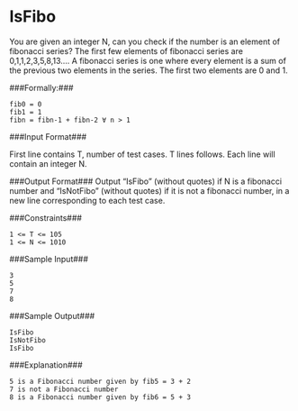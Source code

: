 IsFibo
==============
You are given an integer N, can you check if the number is an element of fibonacci series? The first few elements of fibonacci series are 0,1,1,2,3,5,8,13…. A fibonacci series is one where every element is a sum of the previous two elements in the series. The first two elements are 0 and 1.

###Formally:###

```
fib0 = 0
fib1 = 1
fibn = fibn-1 + fibn-2 ∀ n > 1
```

###Input Format###

First line contains T, number of test cases. 
T lines follows. Each line will contain an integer N.

###Output Format###
Output “IsFibo” (without quotes) if N is a fibonacci number and “IsNotFibo” (without quotes) if it is not a fibonacci number, in a new line corresponding to each test case.

###Constraints###

```
1 <= T <= 105
1 <= N <= 1010
```

###Sample Input###

```
3
5
7
8
```

###Sample Output###

```
IsFibo
IsNotFibo
IsFibo
```

###Explanation###

```
5 is a Fibonacci number given by fib5 = 3 + 2
7 is not a Fibonacci number
8 is a Fibonacci number given by fib6 = 5 + 3
```